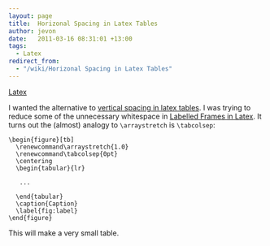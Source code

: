 ```yaml
---
layout: page
title:  Horizonal Spacing in Latex Tables
author: jevon
date:   2011-03-16 08:31:01 +13:00
tags:
  - Latex
redirect_from:
  - "/wiki/Horizonal Spacing in Latex Tables"
---
```


[Latex](Latex.md)

I wanted the alternative to <a href="http://www.msu.edu/~harris41/latex_tablespacing.html">vertical spacing in latex tables</a>. I was trying to reduce some of the unnecessary whitespace in [Labelled Frames in Latex](Labelled_Frames_in_Latex.md). It turns out the (almost) analogy to `\arraystretch` is `\tabcolsep`: 

```
\begin{figure}[tb]
  \renewcommand\arraystretch{1.0}
  \renewcommand\tabcolsep{0pt}
  \centering
  \begin{tabular}{lr}
    
   ...

  \end{tabular}
  \caption{Caption}
  \label{fig:label}
\end{figure}
```

This will make a very small table.
